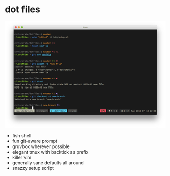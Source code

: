 # dot files

![Terminal](https://raw.githubusercontent.com/chriszarate/dotfiles/master/files/terminal.png)

- fish shell
- fun git-aware prompt
- gruvbox wherever possible
- elegant tmux with backtick as prefix
- killer vim
- generally sane defaults all around
- snazzy setup script

